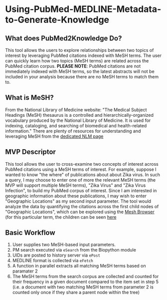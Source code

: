 # Using-PubMed-MEDLINE-Metadata-to-Generate-Knowledge
## What does PubMed2Knowledge Do?
This tool allows the users to explore relationships between two topics of interest by leveraging PubMed citations indexed with MeSH terms.  The user can quickly learn how two topics (MeSH terms) are related across the PubMed citation corpus.  **PLEASE NOTE**: PubMed citations are not immediately indexed with MeSH terms, so the latest abstracts will not be included in your analysis because there are no MeSH terms to match them to.

## What is MeSH?
From the National Library of Medicine website: "The Medical Subject Headings (MeSH) thesaurus is a controlled and hierarchically-organized vocabulary produced by the National Library of Medicine. It is used for indexing, cataloging, and searching of biomedical and health-related information." There are plenty of resources for understanding and leveraging MeSH from the [dedicated NLM page](https://www.nlm.nih.gov/mesh/meshhome.html)

## MVP Descriptor
This tool allows the user to cross-examine two concepts of interest across PubMed citations using a MeSH terms of interest.  For example, suppose I wanted to know "the where" of publications about about Zika virus.  In such a query, I may choose to enter one of more the relevant MeSH terms (the MVP will support multiple MeSH terms), "Zika Virus" and "Zika Virus Infection", to build my PubMed corpus of interest.  Since I am interested in geographic information about these publications, I may wish to enter "Geographic Locations" as my second input parameter.  The tool would analyze the data by quantifying the citations across the first child nodes of "Geographic Locations", which can be explored using the [Mesh Browser](https://meshb.nlm.nih.gov/search) (for this particular term, the children can be seen [here](https://meshb.nlm.nih.gov/record/ui?ui=D005842)
## Basic Workflow
1. User supplies two MeSH-based input parameters.
2. PM search executed via `eSearch` from the Biopython module
3. UIDs are posted to history server via `ePost`
4. MEDLINE format is collected via `eFetch`
5. A function in parallel extracts  all matching MeSH terms based on paramater 2
6. The MeSH terms from the search corpus are collected and counted for their frequency in a given document compared to the item set in step 5 (i.e. a document with two matching MeSH terms from parameter 2 is counted only once if they share a parent node within the tree)
